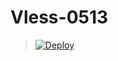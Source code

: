 # Vless-0513
> [![Deploy](https://www.herokucdn.com/deploy/button.png)](https://dashboard.heroku.com/new?template=https://github.com/Again0510/Vless-0513)
